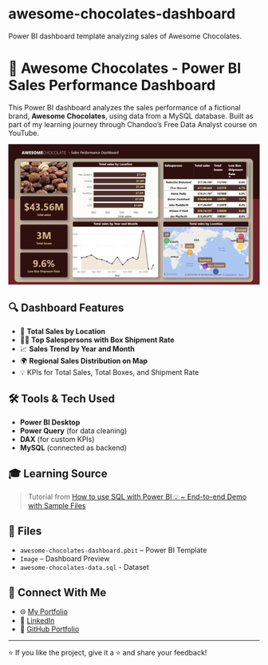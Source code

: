 # awesome-chocolates-dashboard
Power BI dashboard template analyzing sales of Awesome Chocolates.
# 🍫 Awesome Chocolates - Power BI Sales Performance Dashboard

This Power BI dashboard analyzes the sales performance of a fictional brand, **Awesome Chocolates**, using data from a MySQL database. Built as part of my learning journey through Chandoo’s Free Data Analyst course on YouTube.

![Dashboard Preview](Image.png)

## 🔍 Dashboard Features

- 📍 **Total Sales by Location**
- 👨‍💼 **Top Salespersons with Box Shipment Rate**
- 📈 **Sales Trend by Year and Month**
- 🌍 **Regional Sales Distribution on Map**
- 💡 KPIs for Total Sales, Total Boxes, and Shipment Rate

## 🛠 Tools & Tech Used

- **Power BI Desktop**
- **Power Query** (for data cleaning)
- **DAX** (for custom KPIs)
- **MySQL** (connected as backend)

## 🎓 Learning Source

> Tutorial from [How to use SQL with Power BI 💡 ~ End-to-end Demo with Sample Files](https://www.youtube.com/live/UQJAHUUFK-o?si=mqE8hfTjEzt8vGIE)

## 📁 Files

- `awesome-chocolates-dashboard.pbit` – Power BI Template
- `Image` – Dashboard Preview
- `awesome-chocolates-data.sql` - Dataset
## 🔗 Connect With Me

- 🌐 [My Portfolio](https://your-portfolio-link.com)
- 💼 [LinkedIn](https://www.linkedin.com/in/rishi-kesavan-a1b773281)
- 📁 [GitHub Portfolio](https://github.com/Rishiz46)

---

⭐ If you like the project, give it a ⭐ and share your feedback!
